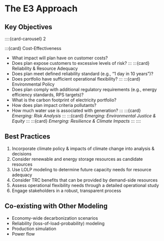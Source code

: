 # The E3 Approach

## Key Objectives

::::{card-carousel} 2

:::{card} Cost-Effectiveness
- What impact will plan have on customer costs?
- Does plan expose customers to excessive levels of risk?
:::
:::{card} Reliability & Resource Adequacy
- Does plan meet defined reliability standard (e.g., “1 day in 10 years”)?
- Does portfolio have sufficient operational flexibility?
:::
:::{card} Environmental Policy
- Does plan comply with additional regulatory requirements (e.g., energy efficiency standards, RPS targets)?
- What is the carbon footprint of electricity portfolio?
- How does plan impact criteria pollutants?
- How much water use is associated with generation?
:::
:::{card} _Emerging: Risk Analysis_
:::
:::{card} _Emerging: Environmental Justice & Equity_
:::
:::{card} _Emerging: Resilience & Climate Impacts_
:::
::::

## Best Practices

1. Incorporate climate policy & impacts of climate change into analysis & decisions 
2. Consider renewable and energy storage resources as candidate resources 
3. Use LOLP modeling to determine future capacity needs for resource adequacy 
4. Consider TRC benefits that can be provided by demand-side resources 
5. Assess operational flexibility needs through a detailed operational study 
6. Engage stakeholders in a robust, transparent process

## Co-existing with Other Modeling

- Economy-wide decarbonization scenarios
- Reliability (loss-of-load-probability) modeling
- Production simulation
- Power flow